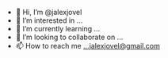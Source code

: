 - 👋 Hi, I’m @jalexjovel
- 👀 I’m interested in ...
- 🌱 I’m currently learning ...
- 💞️ I’m looking to collaborate on ...
- 📫 How to reach me ...jalexjovel@gmail.com

<!---
jalexjovel/jalexjovel is a ✨ special ✨ repository because its `README.md` (this file) appears on your GitHub profile.
You can click the Preview link to take a look at your changes.
--->
